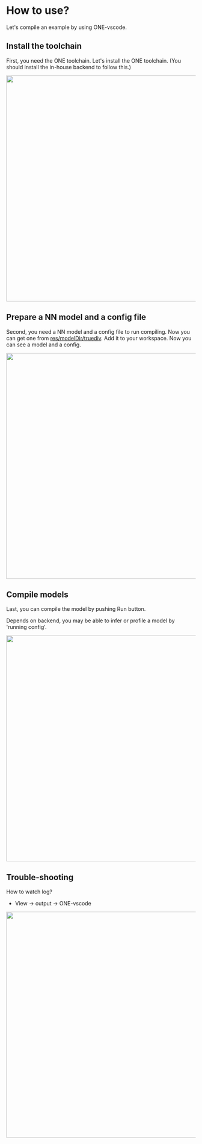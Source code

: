 # How to use?

Let's compile an example by using ONE-vscode.

## Install the toolchain

First, you need the ONE toolchain. Let's install the ONE toolchain. (You should install the in-house backend to follow this.)

<img src="https://user-images.githubusercontent.com/7223627/174947559-71ab213c-68c4-4700-bcec-e55f6a2203bf.gif" width=600 />

## Prepare a NN model and a config file

Second, you need a NN model and a config file to run compiling. Now you can get one from [res/modelDir/truediv](../res/modelDir/truediv/). Add it to your workspace. Now you can see a model and a config.

<img src="https://user-images.githubusercontent.com/10216715/174798969-eee44fea-bd71-4e6a-8e2c-9e1de37ad74a.gif" width=600 />

## Compile models

Last, you can compile the model by pushing Run button.

Depends on backend, you may be able to infer or profile a model by 'running config'.

<img src="https://user-images.githubusercontent.com/10216715/174796457-4dae4a77-04e1-4e5c-9453-77ebfb65182a.gif" width=600 />

## Trouble-shooting

How to watch log?
- View -> output -> ONE-vscode

<img src="https://user-images.githubusercontent.com/10216715/174795531-9868f1e0-25ab-4ae3-bf65-fe8385a7ba76.gif" width=600 />
